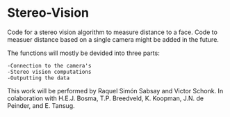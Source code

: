 # Stereo-Vision
Code for a stereo vision algorithm to measure distance to a face. Code to measuer distance based on a single camera might be added in the future.

The functions will mostly be devided into three parts:

	-Connection to the camera's
	-Stereo vision computations
	-Outputting the data
	
This work will be performed by Raquel Simón Sabsay and Victor Schonk. In colaboration with H.E.J. Bosma, T.P. Breedveld, K. Koopman, J.N. de Peinder, and E. Tansug.
